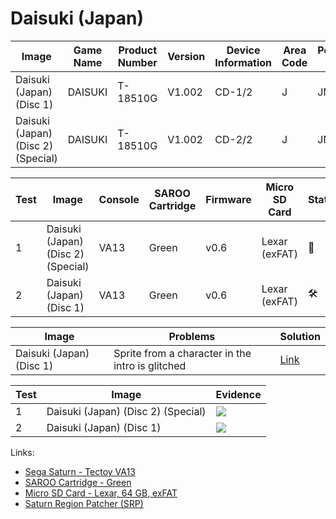 # Daisuki (Japan)

| Image                              | Game Name | Product Number | Version | Device Information | Area Code | Peripheral Code |
| ---------------------------------- | --------- | -------------- | ------- | ------------------ | --------- | --------------- |
| Daisuki (Japan) (Disc 1)           | DAISUKI   | T-18510G       | V1.002  | CD-1/2             | J         | JMGE            |
| Daisuki (Japan) (Disc 2) (Special) | DAISUKI   | T-18510G       | V1.002  | CD-2/2             | J         | JMGE            |

| Test | Image                              | Console | SAROO Cartridge | Firmware | Micro SD Card | Status              | Time Played |
| ---- | ---------------------------------- | ------- | --------------- | -------- | ------------- | ------------------- | ----------- |
| 1    | Daisuki (Japan) (Disc 2) (Special) | VA13    | Green           | v0.6     | Lexar (exFAT) | :100:               | 23 minutes  |
| 2    | Daisuki (Japan) (Disc 1)           | VA13    | Green           | v0.6     | Lexar (exFAT) | :hammer_and_wrench: | 17 minutes  |

| Image                    | Problems                                         | Solution                                                                                                            |
| ------------------------ | ------------------------------------------------ | ------------------------------------------------------------------------------------------------------------------- |
| Daisuki (Japan) (Disc 1) | Sprite from a character in the intro is glitched | [Link](https://github.com/williamdsw/saroo-configuration-list/blob/master/Regions/Retails/Japan/T-18510G/README.md) |

| Test | Image                              | Evidence                                                                                         |
| ---- | ---------------------------------- | ------------------------------------------------------------------------------------------------ |
| 1    | Daisuki (Japan) (Disc 2) (Special) | [![](https://img.youtube.com/vi/mC1tr9wR3ok/0.jpg)](https://www.youtube.com/watch?v=mC1tr9wR3ok) |
| 2    | Daisuki (Japan) (Disc 1)           | [![](https://img.youtube.com/vi/Mqnt-AzQNSo/0.jpg)](https://www.youtube.com/watch?v=Mqnt-AzQNSo) |

Links:

- [Sega Saturn - Tectoy VA13](../../../Info/Consoles/VA13/README.md)
- [SAROO Cartridge - Green](../../../Info/Cartridges/RetroGameParadiseStore/1.32F/README.md)
- [Micro SD Card - Lexar, 64 GB, exFAT](../../../../Info/SdCards/Lexar/64GB/exfat/README.md)
- [Saturn Region Patcher (SRP)](https://segaxtreme.net/resources/saturn-region-patcher.81/download)
